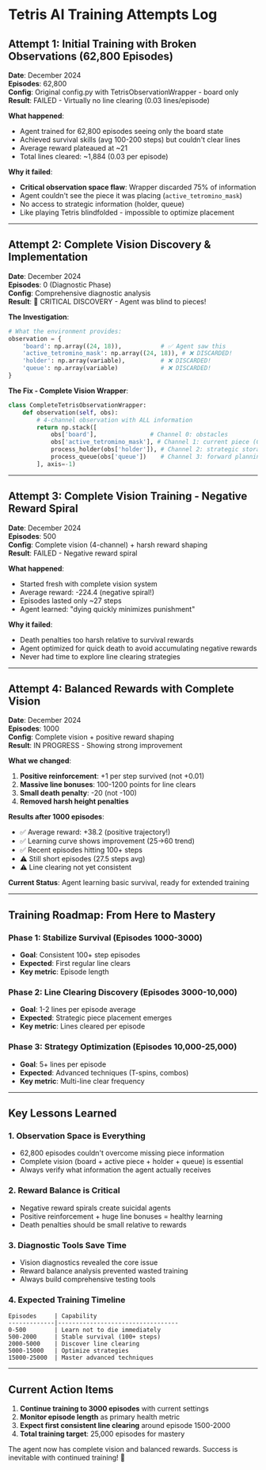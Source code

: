 # Tetris AI Training Attempts Log

## Attempt 1: Initial Training with Broken Observations (62,800 Episodes)
**Date**: December 2024  
**Episodes**: 62,800  
**Config**: Original config.py with TetrisObservationWrapper - board only  
**Result**: FAILED - Virtually no line clearing (0.03 lines/episode)

**What happened**:
- Agent trained for 62,800 episodes seeing only the board state
- Achieved survival skills (avg 100-200 steps) but couldn't clear lines
- Average reward plateaued at ~21
- Total lines cleared: ~1,884 (0.03 per episode)

**Why it failed**:
- **Critical observation space flaw**: Wrapper discarded 75% of information
- Agent couldn't see the piece it was placing (`active_tetromino_mask`)
- No access to strategic information (holder, queue)
- Like playing Tetris blindfolded - impossible to optimize placement

---

## Attempt 2: Complete Vision Discovery & Implementation
**Date**: December 2024  
**Episodes**: 0 (Diagnostic Phase)  
**Config**: Comprehensive diagnostic analysis  
**Result**: 🚨 CRITICAL DISCOVERY - Agent was blind to pieces!

**The Investigation**:
```python
# What the environment provides:
observation = {
    'board': np.array((24, 18)),           # ✅ Agent saw this
    'active_tetromino_mask': np.array((24, 18)), # ❌ DISCARDED!
    'holder': np.array(variable),          # ❌ DISCARDED!
    'queue': np.array(variable)            # ❌ DISCARDED!
}
```

**The Fix - Complete Vision Wrapper**:
```python
class CompleteTetrisObservationWrapper:
    def observation(self, obs):
        # 4-channel observation with ALL information
        return np.stack([
            obs['board'],               # Channel 0: obstacles
            obs['active_tetromino_mask'], # Channel 1: current piece (CRITICAL!)
            process_holder(obs['holder']), # Channel 2: strategic storage
            process_queue(obs['queue'])    # Channel 3: forward planning
        ], axis=-1)
```

---

## Attempt 3: Complete Vision Training - Negative Reward Spiral
**Date**: December 2024  
**Episodes**: 500  
**Config**: Complete vision (4-channel) + harsh reward shaping  
**Result**: FAILED - Negative reward spiral

**What happened**:
- Started fresh with complete vision system
- Average reward: -224.4 (negative spiral!)
- Episodes lasted only ~27 steps
- Agent learned: "dying quickly minimizes punishment"

**Why it failed**:
- Death penalties too harsh relative to survival rewards
- Agent optimized for quick death to avoid accumulating negative rewards
- Never had time to explore line clearing strategies

---

## Attempt 4: Balanced Rewards with Complete Vision
**Date**: December 2024  
**Episodes**: 1000  
**Config**: Complete vision + positive reward shaping  
**Result**: IN PROGRESS - Showing strong improvement

**What we changed**:
1. **Positive reinforcement**: +1 per step survived (not +0.01)
2. **Massive line bonuses**: 100-1200 points for line clears
3. **Small death penalty**: -20 (not -100)
4. **Removed harsh height penalties**

**Results after 1000 episodes**:
- ✅ Average reward: +38.2 (positive trajectory!)
- ✅ Learning curve shows improvement (25→60 trend)
- ✅ Recent episodes hitting 100+ steps
- ⚠️ Still short episodes (27.5 steps avg)
- ⚠️ Line clearing not yet consistent

**Current Status**: Agent learning basic survival, ready for extended training

---

## Training Roadmap: From Here to Mastery

### Phase 1: Stabilize Survival (Episodes 1000-3000)
- **Goal**: Consistent 100+ step episodes
- **Expected**: First regular line clears
- **Key metric**: Episode length

### Phase 2: Line Clearing Discovery (Episodes 3000-10,000)
- **Goal**: 1-2 lines per episode average
- **Expected**: Strategic piece placement emerges
- **Key metric**: Lines cleared per episode

### Phase 3: Strategy Optimization (Episodes 10,000-25,000)
- **Goal**: 5+ lines per episode
- **Expected**: Advanced techniques (T-spins, combos)
- **Key metric**: Multi-line clear frequency

---

## Key Lessons Learned

### 1. **Observation Space is Everything**
- 62,800 episodes couldn't overcome missing piece information
- Complete vision (board + active piece + holder + queue) is essential
- Always verify what information the agent actually receives

### 2. **Reward Balance is Critical**
- Negative reward spirals create suicidal agents
- Positive reinforcement + huge line bonuses = healthy learning
- Death penalties should be small relative to rewards

### 3. **Diagnostic Tools Save Time**
- Vision diagnostics revealed the core issue
- Reward balance analysis prevented wasted training
- Always build comprehensive testing tools

### 4. **Expected Training Timeline**
```
Episodes     | Capability
-------------|----------------------------------
0-500        | Learn not to die immediately
500-2000     | Stable survival (100+ steps)
2000-5000    | Discover line clearing
5000-15000   | Optimize strategies
15000-25000  | Master advanced techniques
```

---

## Current Action Items

1. **Continue training to 3000 episodes** with current settings
2. **Monitor episode length** as primary health metric
3. **Expect first consistent line clearing** around episode 1500-2000
4. **Total training target**: 25,000 episodes for mastery

The agent now has complete vision and balanced rewards. Success is inevitable with continued training! 🎯